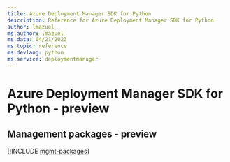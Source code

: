 ```yaml
---
title: Azure Deployment Manager SDK for Python
description: Reference for Azure Deployment Manager SDK for Python
author: lmazuel
ms.author: lmazuel
ms.data: 04/21/2023
ms.topic: reference
ms.devlang: python
ms.service: deploymentmanager
---
```

# Azure Deployment Manager SDK for Python - preview

## Management packages - preview
[!INCLUDE [mgmt-packages](deployment-manager-mgmt-index.md)]